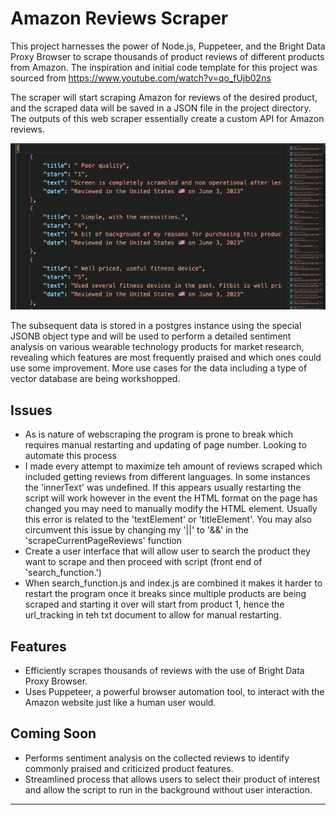 # Amazon Reviews Scraper

This project harnesses the power of Node.js, Puppeteer, and the Bright Data Proxy Browser to scrape thousands of product reviews of different products from Amazon. The inspiration and initial code template for this project was sourced from https://www.youtube.com/watch?v=qo_fUjb02ns

The scraper will start scraping Amazon for reviews of the desired product, and the scraped data will be saved in a JSON file in the project directory. The outputs of this web scraper essentially create a custom API for Amazon reviews.

![Example Output](screenshot.png "Example output")


The subsequent data is stored in a postgres instance using the special JSONB object type and will be used to perform a detailed sentiment analysis on various wearable technology products for market research, revealing which features are most frequently praised and which ones could use some improvement. More use cases for the data including a type of vector database are being workshopped. 

## Issues
- As is nature of webscraping the program is prone to break which requires manual restarting and updating of page number. Looking to automate this process
- I made every attempt to maximize teh amount of reviews scraped which included getting reviews from different languages. In some instances the 'innerText' was undefined. If this appears usually restarting the script will work however in the event the HTML format on the page has changed you may need to manually modify the HTML element. Usually this error is related to the 'textElement' or 'titleElement'. You may also circumvent this issue by changing my '||' to '&&' in the 'scrapeCurrentPageReviews' function
- Create a user interface that will allow user to search the product they want to scrape and then proceed with script (front end of 'search_function.')
- When search_function.js and index.js are combined it makes it harder to restart the program once it breaks since multiple products are being scraped and starting it over will start from product 1, hence the url_tracking in teh txt document to allow for manual restarting.


## Features

- Efficiently scrapes thousands of reviews with the use of Bright Data Proxy Browser.
- Uses Puppeteer, a powerful browser automation tool, to interact with the Amazon website just like a human user would.

## Coming Soon
- Performs sentiment analysis on the collected reviews to identify commonly praised and criticized product features.
- Streamlined process that allows users to select their product of interest and allow the script to run in the background without user interaction.

------
